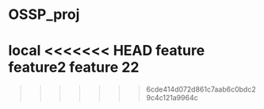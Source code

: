 # OSSP_proj
local
<<<<<<< HEAD
feature
feature2 
feature 22
=======
>>>>>>> 6cde414d072d861c7aab6c0bdc29c4c121a9964c
